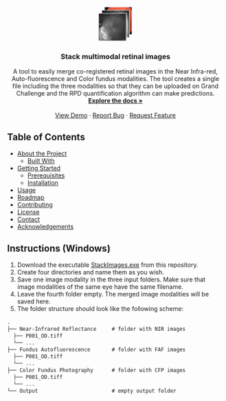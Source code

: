 <!--
*** Thanks for checking out this README Template. If you have a suggestion that would
*** make this better, please fork the repo and create a pull request or simply open
*** an issue with the tag "enhancement".
*** Thanks again! Now go create something AMAZING! :D
-->





<!-- PROJECT SHIELDS -->
<!--
*** I'm using markdown "reference style" links for readability.
*** Reference links are enclosed in brackets [ ] instead of parentheses ( ).
*** See the bottom of this document for the declaration of the reference variables
*** for contributors-url, forks-url, etc. This is an optional, concise syntax you may use.
*** https://www.markdownguide.org/basic-syntax/#reference-style-links
-->

<!-- PROJECT LOGO -->
<br />
<p align="center">
  <a href="https://github.com/othneildrew/Best-README-Template">
    <img src="src/icons/stack_icon.jpg" alt="Logo" width="80" height="80">
  </a>

  <h3 align="center">Stack multimodal retinal images</h3>

  <p align="center">
    A tool to easily merge co-registered retinal images in the Near Infra-red, Auto-fluorescence and Color fundus modalities. The tool creates a single file including the three modalities so that they can be uploaded on Grand Challenge and the RPD quantification algorithm can make predictions.
    <br />
    <a href="https://github.com/ordnalessa/stack-image-modalities"><strong>Explore the docs »</strong></a>
    <br />
    <br />
    <a href="https://github.com/ordnalessa/stack-image-modalities">View Demo</a>
    ·
    <a href="https://github.com/ordnalessa/stack-image-modalities/issues">Report Bug</a>
    ·
    <a href="https://github.com/ordnalessa/stack-image-modalities/issues">Request Feature</a>
  </p>
</p>



<!-- TABLE OF CONTENTS -->
## Table of Contents

* [About the Project](#about-the-project)
  * [Built With](#built-with)
* [Getting Started](#getting-started)
  * [Prerequisites](#prerequisites)
  * [Installation](#installation)
* [Usage](#usage)
* [Roadmap](#roadmap)
* [Contributing](#contributing)
* [License](#license)
* [Contact](#contact)
* [Acknowledgements](#acknowledgements)



## Instructions (Windows)

1. Download the executable [StackImages.exe](https://github.com/ordnalessa/stack-image-modalities/raw/main/StackImages.exe) from this repository.
1. Create four directories and name them as you wish.
  1. Save one image modality in the three input folders. Make sure that image modalities of the same eye have the same filename.
  1. Leave the fourth folder empty. The merged image modalities will be saved here.
  1. The folder structure should look like the following scheme:
```
.
├── Near-Infrared Reflectance     # folder with NIR images
  ├── P001_OD.tiff
  └── ...
├── Fundus Autofluorescence       # folder with FAF images
  ├── P001_OD.tiff
  └── ...
├── Color Fundus Photography      # folder with CFP images 
  ├── P001_OD.tiff
  └── ...
└── Output                        # empty output folder
```
